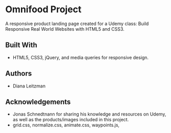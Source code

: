 # Omnifood Project

A responsive product landing page created for a Udemy class: Build Responsive Real World Websites with HTML5 and CSS3.

## Built With

- HTML5, CSS3, jQuery, and media queries for responsive design.

## Authors

- Diana Leitzman

## Acknowledgements

- Jonas Schnedtnann for sharing his knowledge and resources on Udemy, as well as the products/images included in this project.
- grid.css, normalize.css, animate.css, waypoints.js,
